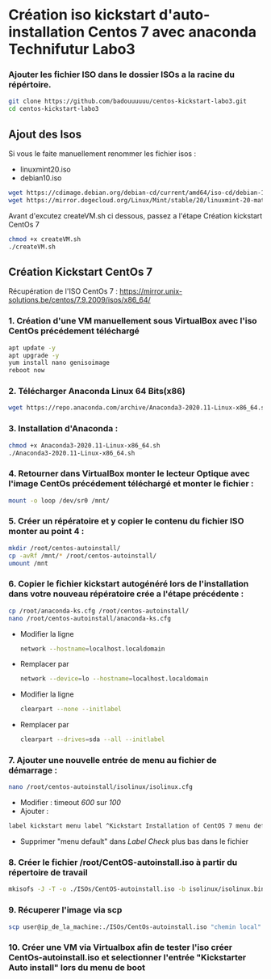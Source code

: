 # Création iso kickstart d'auto-installation Centos 7 avec anaconda   Technifutur Labo3
### Ajouter les fichier ISO dans le dossier ISOs a la racine du répértoire.



```sh
git clone https://github.com/badouuuuuu/centos-kickstart-labo3.git
cd centos-kickstart-labo3
```

## Ajout des Isos
Si vous le faite manuellement renommer les fichier isos : 
- linuxmint20.iso
- debian10.iso

```sh
wget https://cdimage.debian.org/debian-cd/current/amd64/iso-cd/debian-10.9.0-amd64-netinst.iso -O debian10.iso -P ./ISOs
wget https://mirror.dogecloud.org/Linux/Mint/stable/20/linuxmint-20-mate-64bit.iso -O linuxmint20.iso -P ./ISOs
```
Avant d'excutez createVM.sh ci dessous, passez a l'étape Création kickstart CentOs 7

```sh
chmod +x createVM.sh
./createVM.sh
```

## Création Kickstart CentOs 7

Récupération de l'ISO CentOs 7 : https://mirror.unix-solutions.be/centos/7.9.2009/isos/x86_64/

### 1. Création d'une VM manuellement sous VirtualBox avec l'iso CentOs précédement téléchargé
```sh
apt update -y
apt upgrade -y 
yum install nano genisoimage
reboot now
```

### 2. Télécharger Anaconda Linux 64 Bits(x86)
```sh
wget https://repo.anaconda.com/archive/Anaconda3-2020.11-Linux-x86_64.sh
```

### 3. Installation d'Anaconda :
```sh
chmod +x Anaconda3-2020.11-Linux-x86_64.sh
./Anaconda3-2020.11-Linux-x86_64.sh
```

### 4. Retourner dans VirtualBox monter le lecteur Optique avec l'image CentOs précédement téléchargé et monter le fichier :
```sh
mount -o loop /dev/sr0 /mnt/
```

### 5. Créer un répératoire et y copier le contenu du fichier ISO monter au point 4 :
```sh
mkdir /root/centos-autoinstall/
cp -avRf /mnt/* /root/centos-autoinstall/
umount /mnt
```

### 6. Copier le fichier kickstart autogénéré lors de l'installation dans votre nouveau répératoire crée a l'étape précédente :
```sh
cp /root/anaconda-ks.cfg /root/centos-autoinstall/
nano /root/centos-autoinstall/anaconda-ks.cfg
```
 - Modifier la ligne
   ```sh
   network --hostname=localhost.localdomain
   ```
 - Remplacer par
   ```sh
   network --device=lo --hostname=localhost.localdomain
   ```

 - Modifier la ligne
   ```sh
   clearpart --none --initlabel
   ```
 - Remplacer par
   ```sh
   clearpart --drives=sda --all --initlabel
   ```

### 7. Ajouter une nouvelle entrée de menu au fichier de démarrage :
```sh
nano /root/centos-autoinstall/isolinux/isolinux.cfg
```
- Modifier :
timeout _600_ sur *100*
- Ajouter :
```sh
label kickstart menu label ^Kickstart Installation of CentOS 7 menu default kernel vmlinuz append initrd=initrd.img inst.stage2=hd:LABEL=CentOS\x207\x20x86_64 inst.ks=hd:LABEL=CentOS\x207\x20x86_64:/anaconda-ks.cfg
```
- Supprimer "menu default" dans *Label Check* plus bas dans le fichier

### 8. Créer le fichier /root/CentOS-autoinstall.iso à partir du répertoire de travail

```sh
mkisofs -J -T -o ./ISOs/CentOS-autoinstall.iso -b isolinux/isolinux.bin -c isolinux/boot.cat -no-emul-boot -boot-load-size 4 -boot-info-table -R -m TRANS.TBL -graft-points -V "CentOS 7 x86_64" /root/centos-autoinstall/
```

### 9. Récuperer l'image via scp 
```sh
scp user@ip_de_la_machine:./ISOs/CentOs-autoinstall.iso "chemin local"
```

### 10. Créer une VM via Virtualbox afin de tester l'iso créer CentOs-autoinstall.iso et selectionner l'entrée "Kickstarter Auto install" lors du menu de boot
